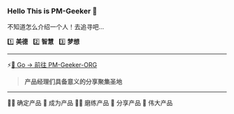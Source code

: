 ### Hello This is PM-Geeker 👋

不知道怎么介绍一个人！去追寻吧...

1️⃣ **美德** &nbsp; 2️⃣ **智慧** &nbsp; 3️⃣ **梦想**

---

⚡[🔅 Go -> 前往 PM-Geeker-ORG](https://github.com/PM-Geeker-ORG)

> **产品经理们具备意义的分享聚集圣地**

---

🙋‍♀️ 确定产品 👀 成为产品 👩‍💻 磨练产品 🍪 分享产品 🧙 伟大产品
